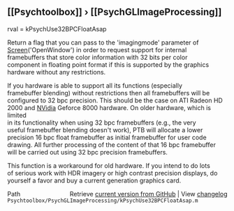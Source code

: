 ## [[Psychtoolbox]] &#8250; [[PsychGLImageProcessing]]

rval = kPsychUse32BPCFloatAsap  
  
Return a flag that you can pass to the 'imagingmode' parameter of  
[Screen](Screen)('OpenWindow') in order to request support for internal  
framebuffers that store color information with 32 bits per color  
component in floating point format if this is supported by the graphics  
hardware without any restrictions.  
  
If you hardware is able to support all its functions (especially  
framebuffer blending) without restrictions then all framebuffers will be  
configured to 32 bpc precision. This should be the case on ATI Radeon HD  
2000 and [NVidia](NVidia) Geforce 8000 hardware. On older hardware, which is limited  
in its functionality when using 32 bpc framebuffers (e.g., the very  
useful framebuffer blending doesn't work), PTB will allocate a lower  
precision 16 bpc float framebuffer as initial framebuffer for user code  
drawing. All further processing of the content of that 16 bpc framebuffer  
will be carried out using 32 bpc precision framebuffers.  
  
This function is a workaround for old hardware. If you intend to do lots  
of serious work with HDR imagery or high contrast precision displays, do  
yourself a favor and buy a current generation graphics card.  
  




<div class="code_header" style="text-align:right;">
  <span style="float:left;">Path&nbsp;&nbsp;</span> <span class="counter">Retrieve <a href=
  "https://raw.github.com/Psychtoolbox-3/Psychtoolbox-3/beta/Psychtoolbox/PsychGLImageProcessing/kPsychUse32BPCFloatAsap.m">current version from GitHub</a> | View <a href=
  "https://github.com/Psychtoolbox-3/Psychtoolbox-3/commits/beta/Psychtoolbox/PsychGLImageProcessing/kPsychUse32BPCFloatAsap.m">changelog</a></span>
</div>
<div class="code">
  <code>Psychtoolbox/PsychGLImageProcessing/kPsychUse32BPCFloatAsap.m</code>
</div>

